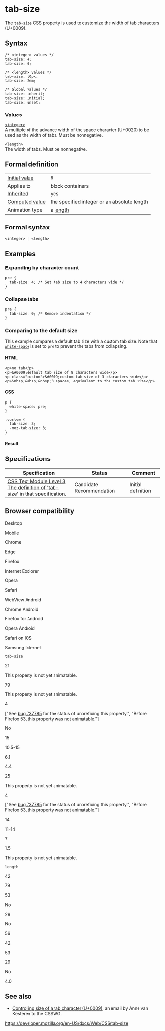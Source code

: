 # tab-size

The `tab-size` CSS property is used to customize the width of tab characters (U+0009).

## Syntax

    /* <integer> values */
    tab-size: 4;
    tab-size: 0;

    /* <length> values */
    tab-size: 10px;
    tab-size: 2em;

    /* Global values */
    tab-size: inherit;
    tab-size: initial;
    tab-size: unset;

### Values

[`<integer>`](integer)  
A multiple of the advance width of the space character (U+0020) to be used as the width of tabs. Must be nonnegative.

[`<length>`](length)  
The width of tabs. Must be nonnegative.

## Formal definition

<table><tbody><tr class="odd"><td><a href="initial_value">Initial value</a></td><td><code>8</code></td></tr><tr class="even"><td>Applies to</td><td>block containers</td></tr><tr class="odd"><td><a href="inheritance">Inherited</a></td><td>yes</td></tr><tr class="even"><td><a href="computed_value">Computed value</a></td><td>the specified integer or an absolute length</td></tr><tr class="odd"><td>Animation type</td><td>a <a href="length#interpolation">length</a></td></tr></tbody></table>

## Formal syntax

    <integer> | <length>

## Examples

### Expanding by character count

    pre {
      tab-size: 4; /* Set tab size to 4 characters wide */
    }

### Collapse tabs

    pre {
      tab-size: 0; /* Remove indentation */
    }

### Comparing to the default size

This example compares a default tab size with a custom tab size. Note that [`white-space`](white-space) is set to `pre` to prevent the tabs from collapsing.

#### HTML

    <p>no tab</p>
    <p>&#0009;default tab size of 8 characters wide</p>
    <p class="custom">&#0009;custom tab size of 3 characters wide</p>
    <p>&nbsp;&nbsp;&nbsp;3 spaces, equivalent to the custom tab size</p>

#### CSS

    p {
      white-space: pre;
    }

    .custom {
      tab-size: 3;
      -moz-tab-size: 3;
    }

#### Result

## Specifications

<table><thead><tr class="header"><th>Specification</th><th>Status</th><th>Comment</th></tr></thead><tbody><tr class="odd"><td><a href="https://drafts.csswg.org/css-text-3/#tab-size-property">CSS Text Module Level 3<br />
<span class="small">The definition of 'tab-size' in that specification.</span></a></td><td><span class="spec-cr">Candidate Recommendation</span></td><td>Initial definition</td></tr></tbody></table>

## Browser compatibility

Desktop

Mobile

Chrome

Edge

Firefox

Internet Explorer

Opera

Safari

WebView Android

Chrome Android

Firefox for Android

Opera Android

Safari on IOS

Samsung Internet

`tab-size`

21

This property is not yet animatable.

79

This property is not yet animatable.

4

\["See [bug 737785](https://bugzil.la/737785) for the status of unprefixing this property.", "Before Firefox 53, this property was not animatable."\]

No

15

10.5-15

6.1

4.4

25

This property is not yet animatable.

4

\["See [bug 737785](https://bugzil.la/737785) for the status of unprefixing this property.", "Before Firefox 53, this property was not animatable."\]

14

11-14

7

1.5

This property is not yet animatable.

`length`

42

79

53

No

29

No

56

42

53

29

No

4.0

## See also

- [Controlling size of a tab character (U+0009)](https://lists.w3.org/Archives/Public/www-style/2008Dec/0009.html), an email by Anne van Kesteren to the CSSWG.

<a href="https://developer.mozilla.org/en-US/docs/Web/CSS/tab-size" class="_attribution-link">https://developer.mozilla.org/en-US/docs/Web/CSS/tab-size</a>
